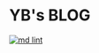 # YB's BLOG

<p align="left">
  <a href="https://github.com/fight100year/yb-post"><img alt="md lint" src="https://github.com/fight100year/yb-post/workflows/md-lint/badge.svg"></a>
</p>

